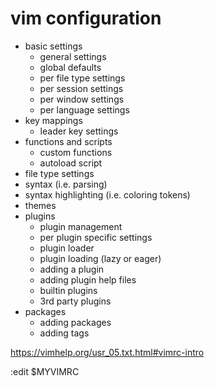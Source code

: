 # vim configuration

- basic settings
  - general settings
  - global defaults
  - per file type settings
  - per session settings
  - per window settings
  - per language settings
- key mappings
  - leader key settings
- functions and scripts
  - custom functions
  - autoload script
- file type settings
- syntax (i.e. parsing)
- syntax highlighting (i.e. coloring tokens)
- themes
- plugins
  - plugin management
  - per plugin specific settings
  - plugin loader
  - plugin loading (lazy or eager)
  - adding a plugin
  - adding plugin help files
  - builtin plugins
  - 3rd party plugins
- packages
  - adding packages
  - adding tags


https://vimhelp.org/usr_05.txt.html#vimrc-intro


:edit $MYVIMRC
